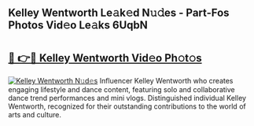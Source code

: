 ## Kelley Wentworth Le𝚊k𝚎d N𝚞𝚍es - Part-Fos Photos Vid𝚎o Le𝚊ks 6UqbN

# <h2><a href="http://fbebjr.evod.top/?m=Kelley+Wentworth">🔗 👉🔴 Kelley Wentworth Vid𝚎o Ph𝚘t𝚘s</a></h2>

[![Kelley Wentworth N𝚞d𝚎s](https://i.imgur.com/8V9OHl7.gif)](http://fbebjr.evod.top/?m=Kelley+Wentworth)
Influencer Kelley Wentworth who creates engaging lifestyle and dance content, featuring solo and collaborative dance trend performances and mini vlogs. Distinguished individual Kelley Wentworth, recognized for their outstanding contributions to the world of arts and culture. 
